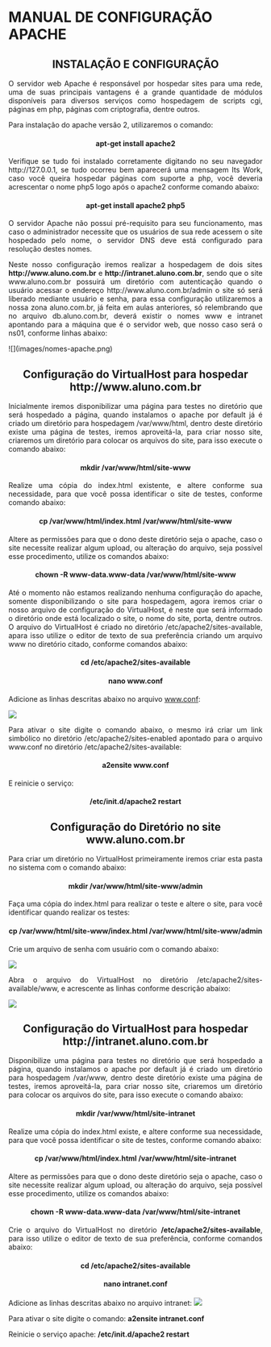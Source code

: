 # MANUAL DE CONFIGURAÇÃO APACHE #

<h2 align="middle">INSTALAÇÃO E CONFIGURAÇÃO</h2>


<p align="justify">O  servidor web Apache é responsável por hospedar sites para uma rede, uma de suas principais vantagens é a grande quantidade de módulos disponíveis para diversos serviços como hospedagem de scripts cgi, páginas em php, páginas com criptografia,  dentre  outros.</p>

Para instalação do apache versão 2, utilizaremos o comando:
<h4 align="middle">apt-get install apache2</h2>

<p align="justify">Verifique se tudo foi instalado corretamente digitando no seu navegador http://127.0.0.1, se tudo ocorreu bem aparecerá uma mensagem Its Work, caso você queira hospedar páginas com suporte a php, você deveria acrescentar o nome php5 logo após o apache2 conforme comando abaixo:</p>
<h4 align="middle">apt-get install apache2 php5</h2>

<p align="justify">O servidor Apache não possui pré-requisito para seu funcionamento, mas caso o administrador necessite que os usuários de sua rede acessem o site hospedado pelo nome, o servidor DNS deve está configurado para resolução destes nomes.</p>


<p align="justify">Neste nosso configuração iremos realizar a hospedagem de dois sites <b>http://www.aluno.com.br</b> e <b>http://intranet.aluno.com.br</b>, sendo que o site www.aluno.com.br possuirá um diretório com autenticação quando o usuário acessar o endereço http://www.aluno.com.br/admin o site só será liberado mediante usuário e senha, para essa configuração utilizaremos a nossa zona aluno.com.br, já feita em aulas anteriores, só relembrando que no arquivo db.aluno.com.br, deverá existir o nomes www e intranet apontando para a máquina que é o servidor web, que nosso caso será o ns01, conforme linhas abaixo:</p>
![](images/nomes-apache.png)

<h2 align="middle">Configuração do VirtualHost para hospedar http://www.aluno.com.br</h2>

<p align="justify">Inicialmente iremos disponibilizar uma página para testes no diretório que será hospedado a página, quando instalamos o apache por default já é criado um diretório para hospedagem /var/www/html, dentro deste diretório existe uma página de testes, iremos aproveitá-la, para criar nosso site, criaremos um diretório para colocar os arquivos do site, para isso execute o comando abaixo:</p>
<h4 align="middle">mkdir /var/www/html/site-www</h4>

<p align="justify">Realize uma cópia do index.html existente, e altere conforme sua necessidade, para que você possa identificar o site de testes, conforme comando abaixo:</p>

<h4 align="middle">cp /var/www/html/index.html /var/www/html/site-www</h4>

<p align="justify">Altere as permissões para que o dono deste diretório seja o apache, caso o site necessite realizar algum upload, ou alteração do arquivo, seja possível esse procedimento, utilize os comandos abaixo:</p>

<h4 align="middle">chown -R www-data.www-data /var/www/html/site-www</h4>

<p align="justify">Até o momento não estamos realizando nenhuma configuração do apache, somente disponibilizando o site para hospedagem, agora iremos criar o nosso arquivo de configuração do VirtualHost, é neste que será informado o diretório onde está localizado o site, o nome do site, porta, dentre outros. O arquivo do VirtualHost é criado no diretório /etc/apache2/sites-available, apara isso utilize o editor de texto de sua preferência criando um arquivo www no diretório citado, conforme comandos abaixo:</p>
<h4 align="middle">cd /etc/apache2/sites-available</h4>
<h4 align="middle">nano www.conf</h4>

Adicione as linhas descritas abaixo no arquivo www.conf:

![](images/apache-www.png)

<p align="justify">Para ativar o site digite o comando abaixo, o mesmo irá criar um link simbólico no diretório /etc/apache2/sites-enabled apontado para o arquivo www.conf no diretório /etc/apache2/sites-available:</p>
<h4 align="middle">a2ensite www.conf</h4>

E reinicie o serviço:
<h4 align="middle">/etc/init.d/apache2 restart</h4>

<h2 align="middle">Configuração do Diretório no site www.aluno.com.br</h2>

<p align="justify">Para criar um diretório no VirtualHost primeiramente iremos criar esta pasta no sistema com o comando abaixo:</p>
<h4 align="middle">mkdir /var/www/html/site-www/admin</h4>
<p align="justify">Faça uma cópia do index.html para realizar o teste e altere o site, para você identificar quando realizar os testes:</p>
<h4 align="middle">cp /var/www/html/site-www/index.html /var/www/html/site-www/admin</h4>

Crie um arquivo de senha com usuário com o comando abaixo:

![](images/apache-senha.png)

<p align="justify">Abra o arquivo do VirtualHost no diretório /etc/apache2/sites-available/www, e acrescente as linhas conforme descrição abaixo:</p>

![](images/apache-diretorio.png)

<h2 align="middle">Configuração do VirtualHost para hospedar http://intranet.aluno.com.br</h2>

<p align="justify">Disponibilize uma página para testes no diretório que será hospedado a página, quando instalamos o apache por default já é criado um diretório para hospedagem /var/www, dentro deste diretório existe uma página de testes, iremos aproveitá-la, para criar nosso site, criaremos um diretório para colocar os arquivos do site, para isso execute o comando abaixo:</p>

<h4 align="middle">mkdir /var/www/html/site-intranet</h4>

<p align="justify">Realize uma cópia do index.html existe, e altere conforme sua necessidade, para que você possa identificar o site de testes, conforme comando abaixo:</p>

<h4 align="middle">cp /var/www/html/index.html /var/www/html/site-intranet</h4>

<p align="justify">Altere as permissões para que o dono deste diretório seja o apache, caso o site necessite realizar algum upload, ou alteração do arquivo, seja possível esse procedimento, utilize os comandos abaixo:</p>

<h4 align="middle">chown -R www-data.www-data /var/www/html/site-intranet</h4>

<p align="justify">Crie o arquivo do VirtualHost no diretório <b>/etc/apache2/sites-available</b>, para isso utilize o editor de texto de sua preferência, conforme comandos abaixo:</p>

<h4 align="middle">cd /etc/apache2/sites-available</h4>
<h4 align="middle">nano intranet.conf</h4>

Adicione as linhas descritas abaixo no arquivo intranet:
![](images/apache-intranet.png)

Para ativar o site digite o comando: <b>a2ensite intranet.conf</b>

Reinicie o serviço apache: <b>/etc/init.d/apache2 restart</b>



